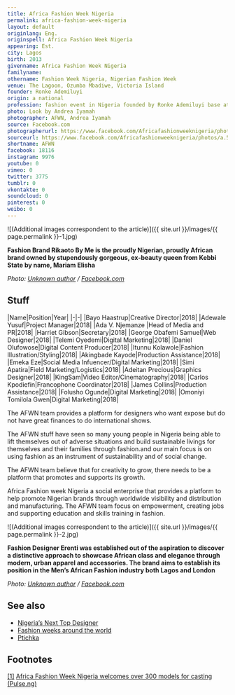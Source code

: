 ```yaml
---
title: Africa Fashion Week Nigeria
permalink: africa-fashion-week-nigeria
layout: default
originlang: Eng.
originspell: Africa Fashion Week Nigeria
appearing: Est.
city: Lagos
birth: 2013
givenname: Africa Fashion Week Nigeria
familyname:
othername: Fashion Week Nigeria, Nigerian Fashion Week
venue: The Lagoon, Ozumba Mbadiwe, Victoria Island
founder: Ronke Ademiluyi
origin: a national
profession: fashion event in Nigeria founded by Ronke Ademiluyi base at Lagos
photo: Look by Andrea Iyamah
photographer: AFWN, Andrea Iyamah
source: Facebook.com
photographerurl: https://www.facebook.com/Africafashionweeknigeria/photos/a.565953823424401/2336723993014033/?type=3&theater
sourceurl: https://www.facebook.com/Africafashionweeknigeria/photos/a.565953823424401/2336723993014033/?type=3&theater
shortname: AFWN
facebook: 18116
instagram: 9976
youtube: 0
vimeo: 0
twitter: 3775
tumblr: 0
vkontakte: 0
soundcloud: 0
pinterest: 0
weibo: 0
---
```


<!---
To edit top block see
icon "Meta Data"
on right menu
Full edit instructions
indexmod.gq/edit
-->

![(Additional images correspondent to the article)]({{ site.url }}/images/{{ page.permalink }}-1.jpg)

**Fashion Brand Rikaoto By Me is the proudly Nigerian, proudly African brand owned by stupendously gorgeous, ex-beauty queen from Kebbi State by name, Mariam Elisha**

*Photo: [Unknown author](https://www.facebook.com/Africafashionweeknigeria/photos/a.565953823424401/2299671513385948/?type=3&theater) / [Facebook.com](https://www.facebook.com/Africafashionweeknigeria/photos/a.565953823424401/2299671513385948/?type=3&theater)*

## Stuff

|Name|Position|Year|
|-|-|
|Bayo Haastrup|Creative Director|2018|
|Adewale Yusuf|Project Manager|2018|
|Ada V. Njemanze |Head of Media and PR|2018|
|Harriet Gibson|Secretary|2018|
|George Obafemi Samuel|Web Designer|2018|
|Telemi Oyedemi|Digital Marketing|2018|
|Daniel Olufowose|Digital Content Producer|2018|
|Itunnu Kolawole|Fashion Illustration/Styling|2018|
|Akingbade Kayode|Production Assistance|2018|
|Emeka Eze|Social Media Infuencer/Digital Marketing|2018|
|Simi Apatira|Field Marketing/Logistics|2018|
|Adeitan Precious|Graphics Designer|2018|
|KingSam|Video Editor/Cinematography|2018|
|Carlos Kpodiefin|Francophone Coordinator|2018|
|James Collins|Production Assistance|2018|
|Folusho Ogunde|Digital Marketing|2018|
|Omoniyi Tomilola Gwen|Digital Marketing|2018|

The AFWN team provides a platform for designers who want expose but do not have great finances to do international shows.

The AFWN stuff have seen so many young people in Nigeria being able to lift themselves out of adverse situations and build sustainable livings for themselves and their families through fashion.and our main focus is on using fashion as an instrument of sustainability and of social change.

The AFWN team believe that for creativity to grow, there needs to be a platform that promotes and supports its growth.

Africa Fashion week Nigeria a social enterprise that provides a platform to help promote Nigerian brands through worldwide visibility and distribution and manufacturing. The AFWN team focus on empowerment, creating jobs and supporting education and skills training in fashion.

![(Additional images correspondent to the article)]({{ site.url }}/images/{{ page.permalink }}-2.jpg)

**Fashion Designer Erenti was established out of the aspiration to discover a distinctive approach to showcase African class and elegance through modern, urban apparel and accessories. The brand aims to establish its position in the Men’s African Fashion industry both Lagos and London**

*Photo: [Unknown author](https://www.facebook.com/Africafashionweeknigeria/photos/a.565953823424401/2299669600052806/?type=3&theater) / [Facebook.com](https://www.facebook.com/Africafashionweeknigeria/photos/a.565953823424401/2299669600052806/?type=3&theater)*

## See also

+ [Nigeria’s Next Top Designer](nigeria-s-next-top-designer)
+ [Fashion weeks around the world](fashion-weeks-around-the-world)
+ [Ptichka](ptichka)

## Footnotes

[[1]](#a1) <span id="f1"></span> [Africa Fashion Week Nigeria welcomes over 300 models for casting (Pulse.ng)](https://www.pulse.ng/lifestyle/fashion/afwn-2018-africa-fashion-week-nigeria-welcomes-over-300-models-for-casting/jmtt3yj)
